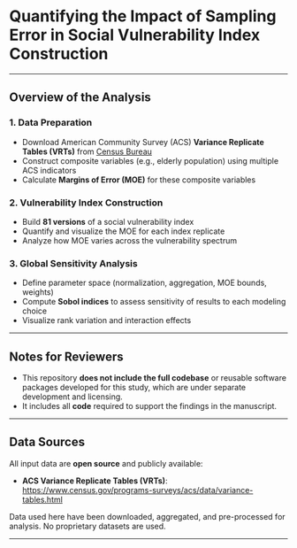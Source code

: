 # Quantifying the Impact of Sampling Error in Social Vulnerability Index Construction

---

## Overview of the Analysis

### 1. Data Preparation
- Download American Community Survey (ACS) **Variance Replicate Tables (VRTs)** from [Census Bureau](https://www.census.gov/programs-surveys/acs/data/variance-tables.html)
- Construct composite variables (e.g., elderly population) using multiple ACS indicators
- Calculate **Margins of Error (MOE)** for these composite variables

### 2. Vulnerability Index Construction
- Build **81 versions** of a social vulnerability index
- Quantify and visualize the MOE for each index replicate
- Analyze how MOE varies across the vulnerability spectrum

### 3. Global Sensitivity Analysis
- Define parameter space (normalization, aggregation, MOE bounds, weights)
- Compute **Sobol indices** to assess sensitivity of results to each modeling choice
- Visualize rank variation and interaction effects

---

## Notes for Reviewers

- This repository **does not include the full codebase** or reusable software packages developed for this study, which are under separate development and licensing.
- It includes all **code** required to support the findings in the manuscript.

---

## Data Sources

All input data are **open source** and publicly available:

- **ACS Variance Replicate Tables (VRTs)**:  
  https://www.census.gov/programs-surveys/acs/data/variance-tables.html

Data used here have been downloaded, aggregated, and pre-processed for analysis. No proprietary datasets are used.

---
